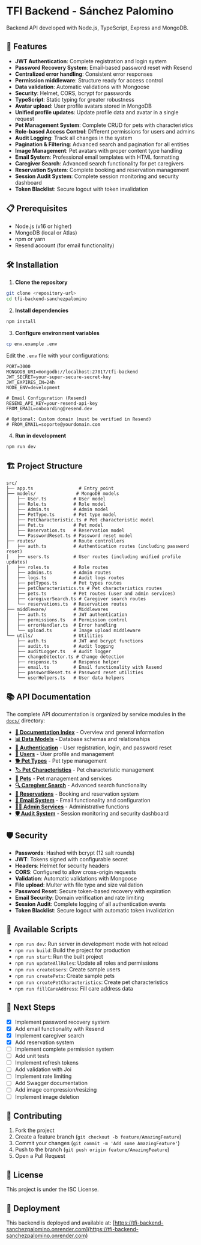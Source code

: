 # TFI Backend - Sánchez Palomino

Backend API developed with Node.js, TypeScript, Express and MongoDB.

## 🚀 Features

- **JWT Authentication**: Complete registration and login system
- **Password Recovery System**: Email-based password reset with Resend
- **Centralized error handling**: Consistent error responses
- **Permission middleware**: Structure ready for access control
- **Data validation**: Automatic validations with Mongoose
- **Security**: Helmet, CORS, bcrypt for passwords
- **TypeScript**: Static typing for greater robustness
- **Avatar upload**: User profile avatars stored in MongoDB
- **Unified profile updates**: Update profile data and avatar in a single request
- **Pet Management System**: Complete CRUD for pets with characteristics
- **Role-based Access Control**: Different permissions for users and admins
- **Audit Logging**: Track all changes in the system
- **Pagination & Filtering**: Advanced search and pagination for all entities
- **Image Management**: Pet avatars with proper content type handling
- **Email System**: Professional email templates with HTML formatting
- **Caregiver Search**: Advanced search functionality for pet caregivers
- **Reservation System**: Complete booking and reservation management
- **Session Audit System**: Complete session monitoring and security dashboard
- **Token Blacklist**: Secure logout with token invalidation

## 📋 Prerequisites

- Node.js (v16 or higher)
- MongoDB (local or Atlas)
- npm or yarn
- Resend account (for email functionality)

## 🛠️ Installation

1. **Clone the repository**
```bash
git clone <repository-url>
cd tfi-backend-sanchezpalomino
```

2. **Install dependencies**
```bash
npm install
```

3. **Configure environment variables**
```bash
cp env.example .env
```

Edit the `.env` file with your configurations:
```env
PORT=3000
MONGODB_URI=mongodb://localhost:27017/tfi-backend
JWT_SECRET=your-super-secure-secret-key
JWT_EXPIRES_IN=24h
NODE_ENV=development

# Email Configuration (Resend)
RESEND_API_KEY=your-resend-api-key
FROM_EMAIL=onboarding@resend.dev

# Optional: Custom domain (must be verified in Resend)
# FROM_EMAIL=soporte@yourdomain.com
```

4. **Run in development**
```bash
npm run dev
```

## 🏗️ Project Structure

```
src/
├── app.ts                 # Entry point
├── models/               # MongoDB models
│   ├── User.ts          # User model
│   ├── Role.ts          # Role model
│   ├── Admin.ts         # Admin model
│   ├── PetType.ts       # Pet type model
│   ├── PetCharacteristic.ts # Pet characteristic model
│   ├── Pet.ts           # Pet model
│   ├── Reservation.ts   # Reservation model
│   └── PasswordReset.ts # Password reset model
├── routes/              # Route controllers
│   ├── auth.ts          # Authentication routes (including password reset)
│   ├── users.ts         # User routes (including unified profile updates)
│   ├── roles.ts         # Role routes
│   ├── admins.ts        # Admin routes
│   ├── logs.ts          # Audit logs routes
│   ├── petTypes.ts      # Pet types routes
│   ├── petCharacteristics.ts # Pet characteristics routes
│   ├── pets.ts          # Pet routes (user and admin services)
│   ├── caregiverSearch.ts # Caregiver search routes
│   └── reservations.ts  # Reservation routes
├── middleware/          # Middlewares
│   ├── auth.ts          # JWT authentication
│   ├── permissions.ts   # Permission control
│   ├── errorHandler.ts  # Error handling
│   └── upload.ts        # Image upload middleware
└── utils/               # Utilities
    ├── auth.ts          # JWT and bcrypt functions
    ├── audit.ts         # Audit logging
    ├── auditLogger.ts   # Audit logger
    ├── changeDetector.ts # Change detection
    ├── response.ts      # Response helper
    ├── email.ts         # Email functionality with Resend
    ├── passwordReset.ts # Password reset utilities
    └── userHelpers.ts   # User data helpers
```

## 📚 API Documentation

The complete API documentation is organized by service modules in the [`docs/`](./docs/) directory:

- **[📖 Documentation Index](./docs/README.md)** - Overview and general information
- **[📊 Data Models](./docs/models.md)** - Database schemas and relationships
- **[🔐 Authentication](./docs/authentication.md)** - User registration, login, and password reset
- **[👥 Users](./docs/users.md)** - User profile and management
- **[🐕 Pet Types](./docs/pet-types.md)** - Pet type management
- **[🏷️ Pet Characteristics](./docs/pet-characteristics.md)** - Pet characteristic management
- **[🐾 Pets](./docs/pets.md)** - Pet management and services
- **[🔍 Caregiver Search](./docs/caregiver-search.md)** - Advanced search functionality
- **[📅 Reservations](./docs/reservations.md)** - Booking and reservation system
- **[📧 Email System](./docs/emails.md)** - Email functionality and configuration
- **[👨‍💼 Admin Services](./docs/admin.md)** - Administrative functions
- **[🛡️ Audit System](./docs/audit.md)** - Session monitoring and security dashboard

## 🛡️ Security

- **Passwords**: Hashed with bcrypt (12 salt rounds)
- **JWT**: Tokens signed with configurable secret
- **Headers**: Helmet for security headers
- **CORS**: Configured to allow cross-origin requests
- **Validation**: Automatic validations with Mongoose
- **File upload**: Multer with file type and size validation
- **Password Reset**: Secure token-based recovery with expiration
- **Email Security**: Domain verification and rate limiting
- **Session Audit**: Complete logging of all authentication events
- **Token Blacklist**: Secure logout with automatic token invalidation

## 📝 Available Scripts

- `npm run dev`: Run server in development mode with hot reload
- `npm run build`: Build the project for production
- `npm run start`: Run the built project
- `npm run updateAllRoles`: Update all roles and permissions
- `npm run createUsers`: Create sample users
- `npm run createPets`: Create sample pets
- `npm run createPetCharacteristics`: Create pet characteristics
- `npm run fillCareAddress`: Fill care address data

## 📝 Next Steps

- [x] Implement password recovery system
- [x] Add email functionality with Resend
- [x] Implement caregiver search
- [x] Add reservation system
- [ ] Implement complete permission system
- [ ] Add unit tests
- [ ] Implement refresh tokens
- [ ] Add validation with Joi
- [ ] Implement rate limiting
- [ ] Add Swagger documentation
- [ ] Add image compression/resizing
- [ ] Implement image deletion

## 🤝 Contributing

1. Fork the project
2. Create a feature branch (`git checkout -b feature/AmazingFeature`)
3. Commit your changes (`git commit -m 'Add some AmazingFeature'`)
4. Push to the branch (`git push origin feature/AmazingFeature`)
5. Open a Pull Request

## 📄 License

This project is under the ISC License.

## 🚀 Deployment

This backend is deployed and available at: [https://tfi-backend-sanchezpalomino.onrender.com](https://tfi-backend-sanchezpalomino.onrender.com)